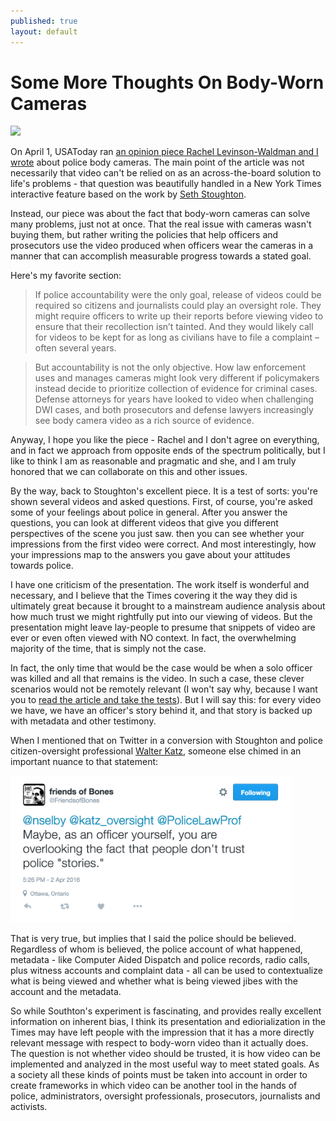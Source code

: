```yaml
---
published: true
layout: default
---
```

<h1>Some More Thoughts On Body-Worn Cameras</h1>
<p><img class="left" width="400px" src="https://nselby.github.io/assets/img/usa_today_body_video.jpg" /></p>

<p>On April 1, USAToday ran <a href="http://www.usatoday.com/story/opinion/2016/04/01/police-body-cameras-accountability-exoneration-evidence-column/82484112/" target="_blank">an opinion piece Rachel Levinson-Waldman and I wrote</a> about police body cameras. The main point of the article was not necessarily that video can't be relied on as an across-the-board solution to life's problems - that question was beautifully handled in a New York Times interactive feature based on the work by <a href="nyti.ms/1EbbTZo" target="_blank">Seth Stoughton</a>.</p>

<p>Instead, our piece was about the fact that body-worn cameras can solve many problems, just not at once. That the real issue with cameras wasn't buying them, but rather writing the policies that help officers and prosecutors use the video produced when officers wear the cameras in a manner that can accomplish measurable progress towards a stated goal. </p>  

<p>Here's my favorite section:</p>

<blockquote>If police accountability were the only goal, release of videos could be required so citizens and journalists could play an oversight role. They might require officers to write up their reports before viewing video to ensure that their recollection isn’t tainted. And they would likely call for videos to be kept for as long as civilians have to file a complaint – often several years.</blockquote>

<blockquote>But accountability is not the only objective. How law enforcement uses and manages cameras might look very different if policymakers instead decide to prioritize collection of evidence for criminal cases. Defense attorneys for years have looked to video when challenging DWI cases, and both prosecutors and defense lawyers increasingly see body camera video as a rich source of evidence.</blockquote>

<p>Anyway, I hope you like the piece - Rachel and I don't agree on everything, and in fact we approach from opposite ends of the spectrum politically, but I like to think I am as reasonable and pragmatic and she, and I am truly honored that we can collaborate on this and other issues.</p>

<p>By the way, back to Stoughton's excellent piece. It is a test of sorts: you're shown several videos and asked questions. First, of course, you're asked some of your feelings about police in general. After you answer the questions, you can look at different videos that give you different perspectives of the scene you just saw. then you can see whether your impressions from the first video were correct. And most interestingly, how your impressions map to the answers you gave about your attitudes towards police. </p>

<p> I have one criticism of the presentation. The work itself is wonderful and necessary, and I believe that the Times covering it the way they did is ultimately great because it brought to a mainstream audience analysis about how much trust we might rightfully put into our viewing of videos. But the presentation might leave lay-people to presume that snippets of video are ever or even often viewed with NO context. In fact, the overwhelming majority of the time, that is simply not the case. </p>

<p>In fact, the only time that would be the case would be when a solo officer was killed and all that remains is the video. In such a case, these clever scenarios would not be remotely relevant (I won't say why, because I want you to <a href="http://nyti.ms/1EbbTZo" target="_blank">read the article and take the tests</a>). But I will say this: for every video we have, we have an officer's story behind it, and that story is backed up with metadata and other testimony. </p>

<p>When I mentioned that on Twitter in a conversion with Stoughton and police citizen-oversight professional <a href="https://twitter.com/katz_oversight" target="_blank">Walter Katz</a>, someone else chimed in an important nuance to that statement:</p>

<p><img src="/assets/img/bones.png" width="450" border="0" alt="Bones" /></p>

<p>That is very true, but implies that I said the police should be believed. Regardless of whom is believed, the police account of what happened, metadata - like Computer Aided Dispatch and police records, radio calls, plus witness accounts and complaint data - all can be used to contextualize what is being viewed and whether what is being viewed jibes with the account and the metadata.</p>

<p>So while Southton's experiment is fascinating, and provides really excellent information on inherent bias, I think its presentation and ediorialization in the Times may have left people with the impression that it has a more directly relevant message with respect to body-worn video than it actually does. The question is not whether video should be trusted, it is how video can be implemented and analyzed in the most useful way to meet stated goals. As a society all these kinds of points must be taken into account in order to create frameworks in which video can be another tool in the hands of police, administrators, oversight professionals, prosecutors, journalists and activists.</p>



